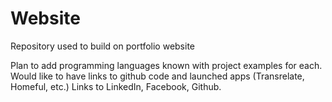 # Website
Repository used to build on portfolio website

Plan to add programming languages known with project examples for each.
Would like to have links to github code and launched apps (Transrelate, Homeful, etc.)
Links to LinkedIn, Facebook, Github.
